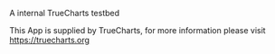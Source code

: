 A internal TrueCharts testbed

This App is supplied by TrueCharts, for more information please visit https://truecharts.org
